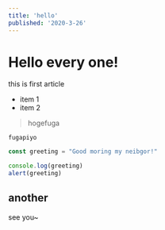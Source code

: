 ```yaml
---
title: 'hello'
published: '2020-3-26'
---
```


# Hello every one!
this is first article

- item 1
- item 2

> hogefuga

`fugapiyo`

```hello.js
const greeting = "Good moring my neibgor!"

console.log(greeting)
alert(greeting)
```

## another
see you~